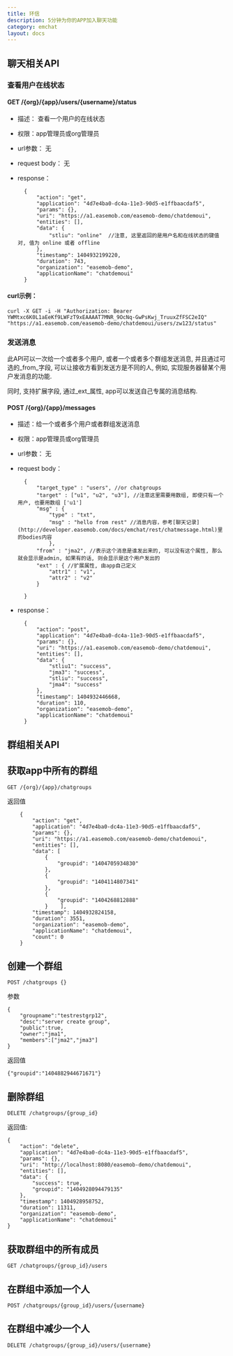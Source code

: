 ```yaml
---
title: 环信
description: 5分钟为你的APP加入聊天功能
category: emchat
layout: docs
---
```

## 聊天相关API

### 查看用户在线状态

#### GET /{org}/{app}/users/{username}/status

* 描述： 查看一个用户的在线状态
* 权限：app管理员或org管理员
* url参数： 无
* request body：	无		
* response： 

        {
            "action": "get",
            "application": "4d7e4ba0-dc4a-11e3-90d5-e1ffbaacdaf5",
            "params": {},
            "uri": "https://a1.easemob.com/easemob-demo/chatdemoui",
            "entities": [],
            "data": {
                "stliu": "online"  //注意, 这里返回的是用户名和在线状态的键值对, 值为 online 或者 offline
            },
            "timestamp": 1404932199220,
            "duration": 743,
            "organization": "easemob-demo",
            "applicationName": "chatdemoui"
        }
#### curl示例：
	
	curl -X GET -i -H "Authorization: Bearer YWMtxc6K0L1aEeKf9LWFzT9xEAAAAT7MNR_9OcNq-GwPsKwj_TruuxZfFSC2eIQ" "https://a1.easemob.com/easemob-demo/chatdemoui/users/zw123/status"

### 发送消息

此API可以一次给一个或者多个用户, 或者一个或者多个群组发送消息, 并且通过可选的_from_字段, 可以让接收方看到发送方是不同的人,
例如, 实现服务器替某个用户发消息的功能.

同时, 支持扩展字段, 通过_ext_属性, app可以发送自己专属的消息结构.

#### POST /{org}/{app}/messages

* 描述：给一个或者多个用户或者群组发送消息
* 权限：app管理员或org管理员
* url参数： 无
* request body：


        {
            "target_type" : "users", //or chatgroups
            "target" : ["u1", "u2", "u3"], //注意这里需要用数组, 即使只有一个用户, 也要用数组 ['u1']
            "msg" : {
                "type" : "txt",
                "msg" : "hello from rest" //消息内容，参考[聊天记录](http://developer.easemob.com/docs/emchat/rest/chatmessage.html)里的bodies内容
                },
            "from" : "jma2", //表示这个消息是谁发出来的, 可以没有这个属性, 那么就会显示是admin, 如果有的话, 则会显示是这个用户发出的    
            "ext" : { //扩展属性, 由app自己定义
                "attr1" : "v1",
                "attr2" : "v2"
            }    
    
        }


* response：
 
        {
            "action": "post",
            "application": "4d7e4ba0-dc4a-11e3-90d5-e1ffbaacdaf5",
            "params": {},
            "uri": "https://a1.easemob.com/easemob-demo/chatdemoui",
            "entities": [],
            "data": {
                "stliu1": "success",
                "jma3": "success",
                "stliu": "success",
                "jma4": "success"
            },
            "timestamp": 1404932446668,
            "duration": 110,
            "organization": "easemob-demo",
            "applicationName": "chatdemoui"
        }

## 群组相关API



## 获取app中所有的群组

    GET /{org}/{app}/chatgroups
    
返回值

        {
            "action": "get",
            "application": "4d7e4ba0-dc4a-11e3-90d5-e1ffbaacdaf5",
            "params": {},
            "uri": "https://a1.easemob.com/easemob-demo/chatdemoui",
            "entities": [],
            "data": [
                {
                    "groupid": "1404705934830"
                },
                {
                    "groupid": "1404114807341"
                },
                {
                    "groupid": "1404268812888"
                }    ],
            "timestamp": 1404932824158,
            "duration": 3551,
            "organization": "easemob-demo",
            "applicationName": "chatdemoui",
            "count": 0
        }
                

## 创建一个群组

    POST /chatgroups {}

参数

    {
        "groupname":"testrestgrp12", 
        "desc":"server create group", 
        "public":true, 
        "owner":"jma1", 
        "members":["jma2","jma3"]
    }
返回值 

    {"groupid":"1404882944671671"}

## 删除群组

    DELETE /chatgroups/{group_id}


返回值:

    {
        "action": "delete",
        "application": "4d7e4ba0-dc4a-11e3-90d5-e1ffbaacdaf5",
        "params": {},
        "uri": "http://localhost:8080/easemob-demo/chatdemoui",
        "entities": [],
        "data": {
            "success": true,
            "groupid": "1404928094479135"
        },
        "timestamp": 1404928958752,
        "duration": 11311,
        "organization": "easemob-demo",
        "applicationName": "chatdemoui"
    }

## 获取群组中的所有成员

    GET /chatgroups/{group_id}/users

## 在群组中添加一个人

    POST /chatgroups/{group_id}/users/{username}



## 在群组中减少一个人

    DELETE /chatgroups/{group_id}/users/{username}
